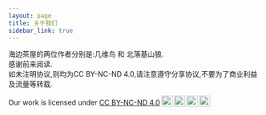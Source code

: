 ```yaml
---
layout: page
title: 关于我们
sidebar_link: true
---
```


<p class="message">
  海边茶屋的两位作者分别是:几维鸟 和 北落基山狼.<br>感谢前来阅读.<br>如未注明协议,则均为CC BY-NC-ND 4.0,请注意遵守分享协议,不要为了商业利益及流量等转载.
</p>

 <p xmlns:cc="http://creativecommons.org/ns#" >Our work is licensed under <a href="http://creativecommons.org/licenses/by-nc-nd/4.0/?ref=chooser-v1" target="_blank" rel="license noopener noreferrer" style="display:inline-block;">CC BY-NC-ND 4.0<img style="height:22px!important;margin-left:3px;vertical-align:text-bottom;" src="https://mirrors.creativecommons.org/presskit/icons/cc.svg?ref=chooser-v1"><img style="height:22px!important;margin-left:3px;vertical-align:text-bottom;" src="https://mirrors.creativecommons.org/presskit/icons/by.svg?ref=chooser-v1"><img style="height:22px!important;margin-left:3px;vertical-align:text-bottom;" src="https://mirrors.creativecommons.org/presskit/icons/nc.svg?ref=chooser-v1"><img style="height:22px!important;margin-left:3px;vertical-align:text-bottom;" src="https://mirrors.creativecommons.org/presskit/icons/nd.svg?ref=chooser-v1"></a></p> 
